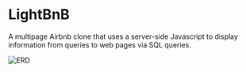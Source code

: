 # LightBnB

A multipage Airbnb clone that uses a server-side Javascript to display information from queries to web pages via SQL queries. 

![ERD](https://user-images.githubusercontent.com/109187064/213840653-11c3d103-4bfd-40aa-90a7-42275101d1eb.png)
